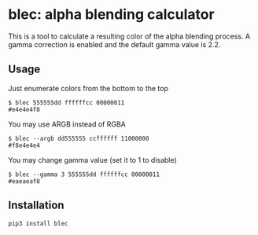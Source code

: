 blec: alpha blending calculator
===============================
This is a tool to calculate a resulting color of the alpha blending process.
A gamma correction is enabled and the default gamma value is 2.2.

Usage
-----
Just enumerate colors from the bottom to the top

    $ blec 555555dd ffffffcc 00000011
    #e4e4e4f8

You may use ARGB instead of RGBA

    $ blec --argb dd555555 ccffffff 11000000
    #f8e4e4e4

You may change gamma value (set it to 1 to disable)

    $ blec --gamma 3 555555dd ffffffcc 00000011
    #eaeaeaf8

Installation
------------

    pip3 install blec

